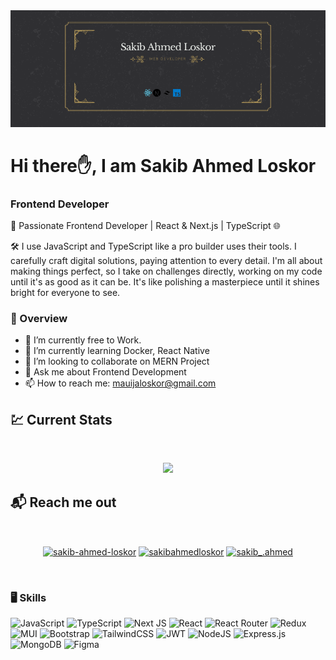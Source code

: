 <a href="https://www.facebook.com/sakibahmedloskor/">
<img src="https://raw.githubusercontent.com/Sakibahmed2/Sakibahmed2/main/images/cover.png" />
</a>

# Hi there✋, I am Sakib Ahmed Loskor

### Frontend Developer

🚀 Passionate Frontend Developer | React & Next.js | TypeScript 🌐

🛠️ I use JavaScript and TypeScript like a pro builder uses their tools. I carefully craft digital solutions, paying attention to every detail. I'm all about making things perfect, so I take on challenges directly, working on my code until it's as good as it can be. It's like polishing a masterpiece until it shines bright for everyone to see.

<h3 align="left"> 👀 Overview</h3>

- 🔭 I’m currently free to Work.
- 🌱 I’m currently learning Docker, React Native
- 👯 I’m looking to collaborate on MERN Project
- 💬 Ask me about Frontend Development
- 📫 How to reach me: mauijaloskor@gmail.com

## 💹 Current Stats

<br />
<p align="center">
  <img width="60%" src="https://github-readme-streak-stats.herokuapp.com?user=sakibahmed2&theme=react&hide_border=true&background=333333&stroke=0D1117&fire=B8860B&sideLabels=B8860B&currStreakNum=B8860B&ring=B8860B&currStreakLabel=B8860B&sideNums=B8860B" />

</p>

## 📬 Reach me out

<br />

<p align="center">
<!-- Linkedin -->
<a href="https://linkedin.com/in/sakib-ahmed-loskor" target="blank"><img align="center" src="https://user-images.githubusercontent.com/74038190/235294012-0a55e343-37ad-4b0f-924f-c8431d9d2483.gif" alt="sakib-ahmed-loskor" width="70" /></a>
<!-- Facebook -->
<a href="https://fb.com/sakibahmedloskor" target="blank"><img align="center" src="https://user-images.githubusercontent.com/74038190/235294010-ec412ef5-e3da-4efa-b1d4-0ab4d4638755.gif" alt="sakibahmedloskor" width="70" /></a>
<!-- instagram -->
<a href="https://instagram.com/sakib_.ahmed" target="blank"><img align="center" src="https://user-images.githubusercontent.com/74038190/235294013-a33e5c43-a01c-43f6-b44d-a406d8b4ab75.gif" alt="sakib_.ahmed"  width="70" /></a>
</p>

<br />

<h3 align="left"> 🖥️ Skills</h3>

 <p>

   <img alt="JavaScript" src="https://img.shields.io/badge/javascript-%23323330.svg?style=flat-square&logo=javascript&logoColor=%23F7DF1E" >
    <img alt="TypeScript" src="https://img.shields.io/badge/typescript-%23007ACC.svg?style=flat-square&logo=typescript&logoColor=white">
  
   <img alt="Next JS" src="https://img.shields.io/badge/Next-black?style=flat-square&logo=next.js&logoColor=white">
    <img alt="React" src="https://img.shields.io/badge/react-%2320232a.svg?style=flat-square&logo=react&logoColor=%2361DAFB">
    <img alt="React Router" src="https://img.shields.io/badge/React_Router-CA4245?style=flat-square&logo=react-router&logoColor=white">
    <img alt="Redux" src="https://img.shields.io/badge/redux-%23593d88.svg?style=flat-square&logo=redux&logoColor=white">
    <img alt="MUI" src="https://img.shields.io/badge/MUI-%230081CB.svg?style=flat-square&logo=material-ui&logoColor=white">
    <img alt="Bootstrap" src="https://img.shields.io/badge/bootstrap-%23563D7C.svg?style=flat-square&logo=bootstrap&logoColor=white">
    <img alt="TailwindCSS" src="https://img.shields.io/badge/tailwindcss-%2338B2AC.svg?style=flat-square&logo=tailwind-css&logoColor=white">

   <img alt="JWT" src="https://img.shields.io/badge/JWT-black?style=flat-square&logo=JSON%20web%20tokens">
    <img alt="NodeJS" src="https://img.shields.io/badge/node.js-6DA55F?style=flat-square&logo=node.js&logoColor=white">
    <img alt="Express.js" src="https://img.shields.io/badge/express.js-%23404d59.svg?style=flat-square&logo=express&logoColor=%2361DAFB">
 
   <img alt="MongoDB" src="https://img.shields.io/badge/MongoDB-%234ea94b.svg?style=flat-square&logo=mongodb&logoColor=white">
    <img alt="Figma" src="https://img.shields.io/badge/figma-%23F24E1E.svg?style=flat-square&logo=figma&logoColor=white">
 
</p>
